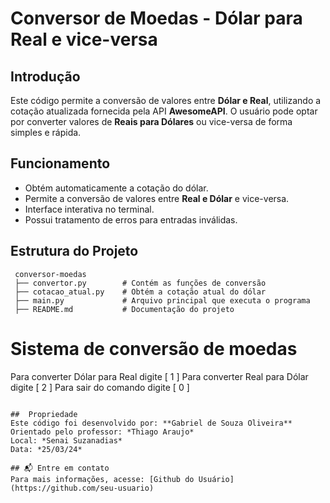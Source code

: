 # Conversor de Moedas - Dólar para Real e vice-versa

##  Introdução
Este código permite a conversão de valores entre **Dólar e Real**, utilizando a cotação atualizada fornecida pela API **AwesomeAPI**. O usuário pode optar por converter valores de **Reais para Dólares** ou vice-versa de forma simples e rápida.

##  Funcionamento
- Obtém automaticamente a cotação do dólar.
- Permite a conversão de valores entre **Real e Dólar** e vice-versa.
- Interface interativa no terminal.
- Possui tratamento de erros para entradas inválidas.

##  Estrutura do Projeto
```
 conversor-moedas
 ├── convertor.py        # Contém as funções de conversão
 ├── cotacao_atual.py    # Obtém a cotação atual do dólar
 ├── main.py             # Arquivo principal que executa o programa
 ├── README.md           # Documentação do projeto
```

Sistema de conversão de moedas
============================

Para converter Dólar para Real digite [ 1 ] 
Para converter Real para Dólar digite [ 2 ]
Para sair do comando digite [ 0 ]
```

##  Propriedade
Este código foi desenvolvido por: **Gabriel de Souza Oliveira**
Orientado pelo professor: *Thiago Araujo*
Local: *Senai Suzanadias*
Data: *25/03/24*

## 📬 Entre em contato
Para mais informações, acesse: [Github do Usuário](https://github.com/seu-usuario)

